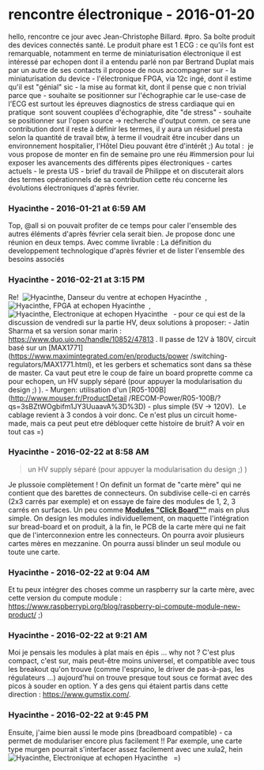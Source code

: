 # rencontre électronique  - 2016-01-20

hello,   rencontre ce jour avec Jean-Christophe Billard. #pro.  Sa boîte produit des devices connectés santé. Le produit phare est 1 ECG : ce qu'ils font est remarquable, notamment en terme de miniaturisation électronique   il est intéressé par echopen dont il a entendu parlé non par Bertrand Duplat mais par un autre de ses contacts   il propose de nous accompagner sur   \- la miniaturisation du device  \- l'électronique FPGA, via 12c ingé, dont il estime qu'il est "génial" sic  \- la mise au format kit, dont il pense que c non trivial   parce que   \- souhaite se positionner sur l'échographie car le use-case de l'ECG est surtout les épreuves diagnostics de stress cardiaque qui en pratique  sont souvent couplées d'échographie, dite "de stress"  \- souhaite se positionner sur l'open source -&gt; recherche d'output comm.   ce sera une contribution dont il reste à définir les termes, il y aura un résiduel presta selon la quantité de travail   btw, à terme il voudrait être incuber dans un environnement hospitalier, l'Hôtel Dieu pouvant être d'intérêt ;)   Au total :   je vous propose de monter en fin de semaine pro une réu #immersion  pour lui exposer les avancements des différents pipes électroniques  \- cartes actuels  \- le presta US  \- brief du travail de Philippe   et on discuterait alors des termes opérationnels de sa contribution   cette réu concerne les évolutions électroniques d'après février.

### **Hyacinthe** - 2016-01-21 at 6:59 AM

Top, @all si on pouvait profiter de ce temps pour caler l'ensemble des autres éléments d'après février cela serait bien.   Je propose donc une réunion en deux temps. Avec comme livrable :  La définition du developpement technologique d'après février et de lister l'ensemble des besoins associés

### **Hyacinthe** - 2016-02-21 at 3:15 PM

Re!  ![Hyacinthe, Danseur du ventre at echopen](./../../zz_assets/images/avatars/1248689.png) Hyacinthe  ,  ![Hyacinthe, FPGA at echopen](./../../zz_assets/images/avatars/1249124.png) Hyacinthe  ,  ![Hyacinthe, Electronique at echopen](./../../zz_assets/images/avatars/1249123.png) Hyacinthe   - pour ce qui est de la discussion de vendredi sur la partie HV, deux solutions à proposer:  \- Jatin Sharma et sa version sonar marin : <https://www.duo.uio.no/handle/10852/47813> . Il passe de 12V à 180V, circuit basé sur un [MAX1771](https://www.maximintegrated.com/en/products/power /switching-regulators/MAX1771.html), et les gerbers et schematics sont dans sa thèse de master. Ca vaut peut etre le coup de faire un board proprette comme ca pour echopen, un HV supply séparé (pour appuyer la modularisation du design ;) ).  \- Murgen: utilisation d'un [R05-100B](http://www.mouser.fr/ProductDetail /RECOM-Power/R05-100B/?qs=3sBZtWOgbifm1JY3UuaavA%3D%3D) - plus simple (5V -&gt; 120V).  Le cablage revient à 3 condos à voir donc.  Ce n'est plus un circuit home-made, mais ca peut peut etre débloquer cette histoire de bruit? A voir en tout cas =)

### **Hyacinthe** - 2016-02-22 at 8:58 AM

> un HV supply séparé (pour appuyer la modularisation du design ;) )

  Je plussoie complètement ! On definit un format de "carte mère" qui ne contient que des barettes de connecteurs. On subdivise celle-ci en carrés (2x3 carrés par exemple) et on essaye de faire des modules de 1, 2, 3 carrés en surfaces. Un peu comme [**Modules "Click Board™"**](http://www.lextronic.fr/C68-modules-click-board.html) mais en plus simple. On design les modules individuellement, on maquette l'intégration sur bread-board et on produit, à la fin, le PCB de la carte mère qui ne fait que de l'interconnexion entre les connecteurs. On pourra avoir plusieurs cartes mères en mezzanine. On pourra aussi blinder un seul module ou toute une carte.

### **Hyacinthe** - 2016-02-22 at 9:04 AM

Et tu peux intégrer des choses comme un raspberry sur la carte mère, avec cette version du compute module :  <https://www.raspberrypi.org/blog/raspberry-pi-compute-module-new-product/> ;)

### **Hyacinthe** - 2016-02-22 at 9:21 AM

Moi je pensais les modules à plat mais en épis ... why not ? C'est plus compact, c'est sur, mais peut-être moins universel, et compatible avec tous les breakout qu'on trouve (comme l'espruino, le driver de pas-à-pas, les régulateurs ...) aujourd'hui on trouve presque tout sous ce format avec des picos à souder en option.  Y a des gens qui étaient partis dans cette direction : <https://www.gumstix.com/>.

### **Hyacinthe** - 2016-02-22 at 9:45 PM

Ensuite, j'aime bien aussi le mode pins (breadboard compatible) - ca permet de modulariser encore plus facilement !!  Par exemple, une carte type murgen pourrait s'interfacer assez facilement avec une xula2, hein  ![Hyacinthe, Electronique at echopen](./../../zz_assets/images/avatars/1249123.png) Hyacinthe   =)

